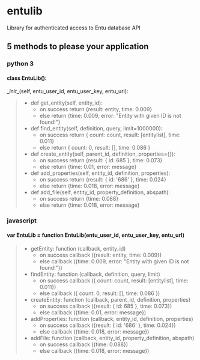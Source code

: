 entulib
=======

Library for authenticated access to Entu database API

## 5 methods to please your application

### python 3
#### class EntuLib():
\__init__(self, entu_user_id, entu_user_key, entu_url):  
>
>  - def get_entity(self, entity_id):  
>    - on success return {result: entity, time: 0.009}
>    - else return {time: 0.009, error: "Entity with given ID is not found!"}
>  - def find_entity(self, definition, query, limit=1000000):
>    - on success return { count: count, result: [entitylist], time: 0.011}
>    - else return { count: 0, result: [], time: 0.086 }
>  - def create_entity(self, parent_id, definition, properties={}):
>    - on success return {result: { id: 685 }, time: 0.073}
>    - else return {time: 0.01, error: message}
>  - def add_properties(self, entity_id, definition, properties):
>    - on success return {result: { id: '686' }, time: 0.024}
>    - else return {time: 0.018, error: message}
>  - def add_file(self, entity_id, property_definition, abspath):
>    - on success return {time: 0.088}
>    - else return {time: 0.018, error: message}


### javascript
#### var EntuLib = function EntuLib(entu_user_id, entu_user_key, entu_url)
> - getEntity: function (callback, entity_id)
>    - on success callback ({result: entity, time: 0.009})
>    - else callback ({time: 0.009, error: "Entity with given ID is not found!"})
> - findEntity: function (callback, definition, query, limit)
>    - on success callback ({ count: count, result: [entitylist], time: 0.011})
>    - else callback ({ count: 0, result: [], time: 0.086 })
> - createEntity: function (callback, parent_id, definition, properties)
>    - on success callback ({result: { id: 685 }, time: 0.073})
>    - else callback ({time: 0.01, error: message})
> - addProperties: function (callback, entity_id, definition, properties)
>    - on success callback ({result: { id: '686' }, time: 0.024})
>    - else callback ({time: 0.018, error: message})
> - addFile: function (callback, entity_id, property_definition, abspath)
>    - on success callback ({time: 0.088})
>    - else callback ({time: 0.018, error: message})
